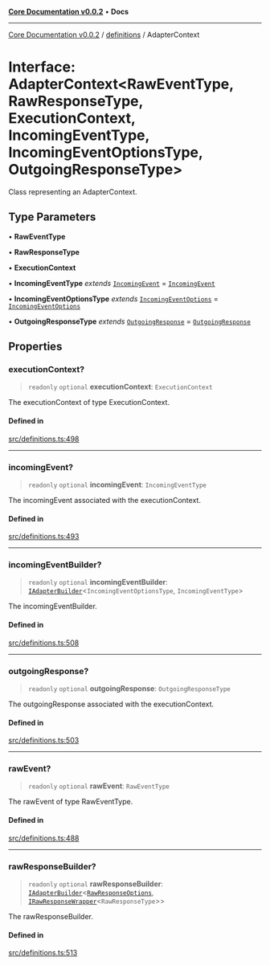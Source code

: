 [**Core Documentation v0.0.2**](../../README.md) • **Docs**

***

[Core Documentation v0.0.2](../../modules.md) / [definitions](../README.md) / AdapterContext

# Interface: AdapterContext\<RawEventType, RawResponseType, ExecutionContext, IncomingEventType, IncomingEventOptionsType, OutgoingResponseType\>

Class representing an AdapterContext.

## Type Parameters

• **RawEventType**

• **RawResponseType**

• **ExecutionContext**

• **IncomingEventType** *extends* [`IncomingEvent`](../../events/IncomingEvent/classes/IncomingEvent.md) = [`IncomingEvent`](../../events/IncomingEvent/classes/IncomingEvent.md)

• **IncomingEventOptionsType** *extends* [`IncomingEventOptions`](../../events/IncomingEvent/interfaces/IncomingEventOptions.md) = [`IncomingEventOptions`](../../events/IncomingEvent/interfaces/IncomingEventOptions.md)

• **OutgoingResponseType** *extends* [`OutgoingResponse`](../../events/OutgoingResponse/classes/OutgoingResponse.md) = [`OutgoingResponse`](../../events/OutgoingResponse/classes/OutgoingResponse.md)

## Properties

### executionContext?

> `readonly` `optional` **executionContext**: `ExecutionContext`

The executionContext of type ExecutionContext.

#### Defined in

[src/definitions.ts:498](https://github.com/stonemjs/core/blob/dd7eaec566465ef84c36b87b824f8ea9ab76e8fa/src/definitions.ts#L498)

***

### incomingEvent?

> `readonly` `optional` **incomingEvent**: `IncomingEventType`

The incomingEvent associated with the executionContext.

#### Defined in

[src/definitions.ts:493](https://github.com/stonemjs/core/blob/dd7eaec566465ef84c36b87b824f8ea9ab76e8fa/src/definitions.ts#L493)

***

### incomingEventBuilder?

> `readonly` `optional` **incomingEventBuilder**: [`IAdapterBuilder`](IAdapterBuilder.md)\<`IncomingEventOptionsType`, `IncomingEventType`\>

The incomingEventBuilder.

#### Defined in

[src/definitions.ts:508](https://github.com/stonemjs/core/blob/dd7eaec566465ef84c36b87b824f8ea9ab76e8fa/src/definitions.ts#L508)

***

### outgoingResponse?

> `readonly` `optional` **outgoingResponse**: `OutgoingResponseType`

The outgoingResponse associated with the executionContext.

#### Defined in

[src/definitions.ts:503](https://github.com/stonemjs/core/blob/dd7eaec566465ef84c36b87b824f8ea9ab76e8fa/src/definitions.ts#L503)

***

### rawEvent?

> `readonly` `optional` **rawEvent**: `RawEventType`

The rawEvent of type RawEventType.

#### Defined in

[src/definitions.ts:488](https://github.com/stonemjs/core/blob/dd7eaec566465ef84c36b87b824f8ea9ab76e8fa/src/definitions.ts#L488)

***

### rawResponseBuilder?

> `readonly` `optional` **rawResponseBuilder**: [`IAdapterBuilder`](IAdapterBuilder.md)\<[`RawResponseOptions`](RawResponseOptions.md), [`IRawResponseWrapper`](IRawResponseWrapper.md)\<`RawResponseType`\>\>

The rawResponseBuilder.

#### Defined in

[src/definitions.ts:513](https://github.com/stonemjs/core/blob/dd7eaec566465ef84c36b87b824f8ea9ab76e8fa/src/definitions.ts#L513)
